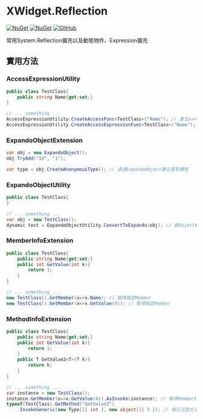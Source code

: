﻿XWidget.Reflection
=====
[![NuGet](https://img.shields.io/nuget/v/XWidget.Reflection.svg?style=flat-square)](https://www.nuget.org/packages/XWidget.Reflection/)
[![NuGet](https://img.shields.io/nuget/dt/XWidget.Reflection.svg?style=flat-square)](https://www.nuget.org/packages/XWidget.Reflection/)
[![GitHub](https://img.shields.io/github/license/XuPeiYao/XWidget.svg?style=flat-square)](https://github.com/XuPeiYao/XWidget/blob/master/LICENSE)

常用System.Reflection擴充以及動態物件、Expression擴充

## 實用方法
### AccessExpressionUtility
```csharp
public class TestClass{
    public string Name{get;set;}
}

// ... something ...
AccessExpressionUtility.CreateAccessFunc<TestClass>("Name"); // 產生x=>x.Name的Expression
AccessExpressionUtility.CreateAccessExpressionFunc<TestClass>("Name"); // 產生x=>x.Name的Func
```

### ExpandoObjectExtension
```csharp
var obj = new ExpandoObject();
obj.TryAdd("Id", "1");

var type = obj.CreateAnonymousType(); // 透過ExpandoObject建立匿名類型
```

### ExpandoObjectUtility
```csharp
public class TestClass{
}

// ... something ...
var obj = new TestClass();
dynamic test = ExpandoObjectUtility.ConvertToExpando(obj); // 將object轉換為ExpandoObject
```

### MemberInfoExtension
```csharp
public class TestClass{
    public string Name{get;set;}
    public int GetValue(int k){
        return 1;
    }
}

// ... something ...
new TestClass().GetMember(x=>x.Name); // 取得指定Member
new TestClass().GetMember(x=>x.GetValue(0)); // 取得指定Member
```

### MethodInfoExtension
```csharp
public class TestClass{
    public string Name{get;set;}
    public int GetValue(int k){
        return 1;
    }
    public T GetValue2<T>(T k){
        return k;
    }
}

// ... something ...
var instance = new TestClass();
instance.GetMember(x=>x.GetValue(0)).AsInvoke(instance); // 取得MemberInfo並嘗試轉為MethodInfo並Invoke
typeof(TestClass).GetMethod("GetValue2")
    .InvokeGeneric(new Type[]{ int }, new object[]{ 5 }); // 執行泛型方法
```